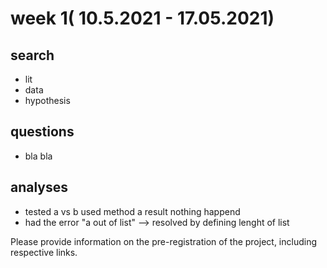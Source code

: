 # week 1( 10.5.2021 - 17.05.2021)

## search 
- lit
- data
- hypothesis

## questions
- bla bla

## analyses
- tested a vs b used method a result nothing happend
- had the error "a out of list" --> resolved by defining lenght of list

Please provide information on the pre-registration of the project, including respective links.
